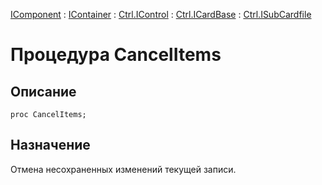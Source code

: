﻿---
Link: Com.Ctrl.ISubCardfile.@CancelItems
---

[IComponent](topic:Com.Custom.ComClasses.IComponent.Default) :
[IContainer](topic:Com.Custom.ComClasses.IContainer.Default) :
[Ctrl.IControl](topic:Com.Custom.ComClasses.Ctrl.IControl.Default) :
[Ctrl.ICardBase](topic:Com.Custom.ComClasses.Ctrl.ICardBase.Default) :
[Ctrl.ISubCardfile](Default)

# Процедура CancelItems

## Описание

    proc CancelItems;

## Назначение

Отмена несохраненных изменений текущей записи.